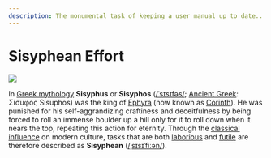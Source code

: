 ```yaml
---
description: The monumental task of keeping a user manual up to date...
---
```


# Sisyphean Effort



![](https://lh4.googleusercontent.com/c2fai8-Giu1S9L1pjjE-GSFY1\_kV12-9SPrXjnNc64VnC-pXsBq3ekAItPAUZhxUAhRl\_9zlvuaUebdILDMeSIKLKtbrMK\_GF6OYfgHS7kyUJweofBIU\_MBAjeto\_jTeWxBkfJ76)

In [Greek mythology](https://en.wikipedia.org/wiki/Greek\_mythology) **Sisyphus** or **Sisyphos** ([/ˈsɪsɪfəs/](https://en.wikipedia.org/wiki/Help:IPA/English); [Ancient Greek](https://en.wikipedia.org/wiki/Ancient\_Greek): Σίσυφος Sísuphos) was the king of [Ephyra](https://en.wikipedia.org/wiki/Cichyrus) (now known as [Corinth](https://en.wikipedia.org/wiki/Corinth)). He was punished for his self-aggrandizing craftiness and deceitfulness by being forced to roll an immense boulder up a hill only for it to roll down when it nears the top, repeating this action for eternity. Through the [classical influence](https://en.wikipedia.org/wiki/Classicism) on modern culture, tasks that are both [laborious](https://en.wiktionary.org/wiki/laborious#Adjective) and [futile](https://en.wiktionary.org/wiki/futile#Adjective) are therefore described as **Sisyphean** ([/ˌsɪsɪˈfiːən/](https://en.wikipedia.org/wiki/Help:IPA/English)).
